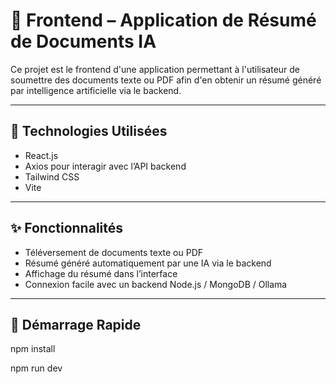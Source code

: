 # 📄 Frontend – Application de Résumé de Documents IA

Ce projet est le frontend d'une application permettant à l'utilisateur de soumettre des documents texte ou PDF afin d'en obtenir un résumé généré par intelligence artificielle via le backend.

---

## 🧰 Technologies Utilisées

- React.js
- Axios pour interagir avec l’API backend
- Tailwind CSS
- Vite

---

## ✨ Fonctionnalités

- Téléversement de documents texte ou PDF
- Résumé généré automatiquement par une IA via le backend
- Affichage du résumé dans l’interface
- Connexion facile avec un backend Node.js / MongoDB / Ollama

---

## 🚀 Démarrage Rapide



npm install


npm run dev
